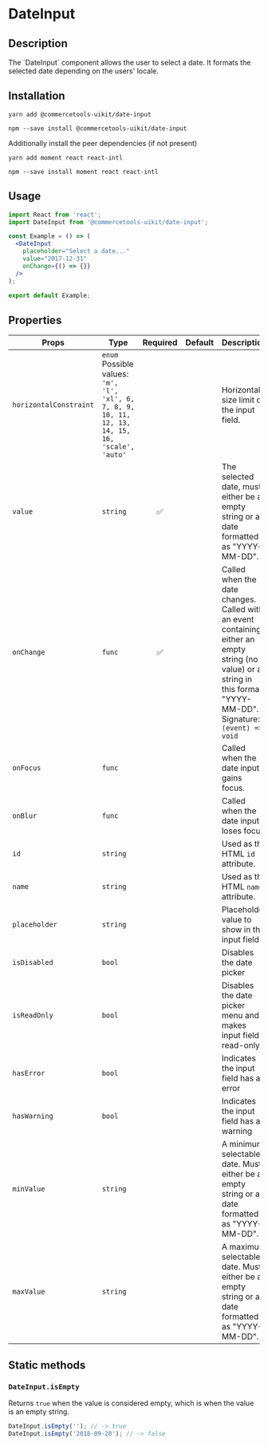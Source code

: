 <!-- THIS IS AN AUTOGENERATED FILE. DO NOT EDIT THIS FILE DIRECTLY. -->
<!-- This file is created by the `yarn generate-readme` script. -->

# DateInput

## Description

The \`DateInput\` component allows the user to select a date. It formats the selected date depending on the users' locale.

## Installation

```
yarn add @commercetools-uikit/date-input
```

```
npm --save install @commercetools-uikit/date-input
```

Additionally install the peer dependencies (if not present)

```
yarn add moment react react-intl
```

```
npm --save install moment react react-intl
```

## Usage

```jsx
import React from 'react';
import DateInput from '@commercetools-uikit/date-input';

const Example = () => (
  <DateInput
    placeholder="Select a date..."
    value="2017-12-31"
    onChange={() => {}}
  />
);

export default Example;
```

## Properties

| Props                  | Type                                                                                                    | Required | Default | Description                                                                                                                                                                           |
| ---------------------- | ------------------------------------------------------------------------------------------------------- | :------: | ------- | ------------------------------------------------------------------------------------------------------------------------------------------------------------------------------------- |
| `horizontalConstraint` | `enum`<br>Possible values:<br>`'m', 'l', 'xl', 6, 7, 8, 9, 10, 11, 12, 13, 14, 15, 16, 'scale', 'auto'` |          |         | Horizontal size limit of the input field.                                                                                                                                             |
| `value`                | `string`                                                                                                |    ✅    |         | The selected date, must either be an empty string or a date formatted as "YYYY-MM-DD".                                                                                                |
| `onChange`             | `func`                                                                                                  |    ✅    |         | Called when the date changes. Called with an event containing either an empty string (no value) or a string in this format: "YYYY-MM-DD".&#xA;<br />&#xA;Signature: `(event) => void` |
| `onFocus`              | `func`                                                                                                  |          |         | Called when the date input gains focus.                                                                                                                                               |
| `onBlur`               | `func`                                                                                                  |          |         | Called when the date input loses focus.                                                                                                                                               |
| `id`                   | `string`                                                                                                |          |         | Used as the HTML `id` attribute.                                                                                                                                                      |
| `name`                 | `string`                                                                                                |          |         | Used as the HTML `name` attribute.                                                                                                                                                    |
| `placeholder`          | `string`                                                                                                |          |         | Placeholder value to show in the input field                                                                                                                                          |
| `isDisabled`           | `bool`                                                                                                  |          |         | Disables the date picker                                                                                                                                                              |
| `isReadOnly`           | `bool`                                                                                                  |          |         | Disables the date picker menu and makes input field read-only                                                                                                                         |
| `hasError`             | `bool`                                                                                                  |          |         | Indicates the input field has an error                                                                                                                                                |
| `hasWarning`           | `bool`                                                                                                  |          |         | Indicates the input field has a warning                                                                                                                                               |
| `minValue`             | `string`                                                                                                |          |         | A minimum selectable date. Must either be an empty string or a date formatted as "YYYY-MM-DD".                                                                                        |
| `maxValue`             | `string`                                                                                                |          |         | A maximum selectable date. Must either be an empty string or a date formatted as "YYYY-MM-DD".                                                                                        |

## Static methods

### `DateInput.isEmpty`

Returns `true` when the value is considered empty, which is when the value is an empty string.

```js
DateInput.isEmpty(''); // -> true
DateInput.isEmpty('2018-09-20'); // -> false
```
